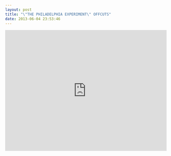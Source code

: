 ```yaml
---
layout: post
title: "\"THE PHILADELPHIA EXPERIMENT\" OFFCUTS"
date: 2013-06-04 23:53:46
---
```


<p><iframe frameborder="0" height="393" src="http://player.vimeo.com/video/66040274?title=0&amp;byline=0&amp;portrait=0" width="524"></iframe></p>

